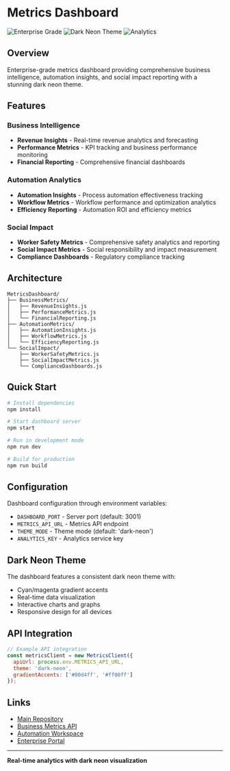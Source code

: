 # Metrics Dashboard

![Enterprise Grade](https://img.shields.io/badge/Enterprise-Grade-00d4ff)
![Dark Neon Theme](https://img.shields.io/badge/Theme-Dark%20Neon-ff00ff)
![Analytics](https://img.shields.io/badge/Analytics-Enabled-00ff88)

## Overview

Enterprise-grade metrics dashboard providing comprehensive business intelligence, automation insights, and social impact reporting with a stunning dark neon theme.

## Features

### Business Intelligence
- **Revenue Insights** - Real-time revenue analytics and forecasting
- **Performance Metrics** - KPI tracking and business performance monitoring
- **Financial Reporting** - Comprehensive financial dashboards

### Automation Analytics
- **Automation Insights** - Process automation effectiveness tracking
- **Workflow Metrics** - Workflow performance and optimization analytics
- **Efficiency Reporting** - Automation ROI and efficiency metrics

### Social Impact
- **Worker Safety Metrics** - Comprehensive safety analytics and reporting
- **Social Impact Metrics** - Social responsibility and impact measurement
- **Compliance Dashboards** - Regulatory compliance tracking

## Architecture

```
MetricsDashboard/
├── BusinessMetrics/
│   ├── RevenueInsights.js
│   ├── PerformanceMetrics.js
│   └── FinancialReporting.js
├── AutomationMetrics/
│   ├── AutomationInsights.js
│   ├── WorkflowMetrics.js
│   └── EfficiencyReporting.js
└── SocialImpact/
    ├── WorkerSafetyMetrics.js
    ├── SocialImpactMetrics.js
    └── ComplianceDashboards.js
```

## Quick Start

```bash
# Install dependencies
npm install

# Start dashboard server
npm start

# Run in development mode
npm run dev

# Build for production
npm run build
```

## Configuration

Dashboard configuration through environment variables:
- `DASHBOARD_PORT` - Server port (default: 3001)
- `METRICS_API_URL` - Metrics API endpoint
- `THEME_MODE` - Theme mode (default: 'dark-neon')
- `ANALYTICS_KEY` - Analytics service key

## Dark Neon Theme

The dashboard features a consistent dark neon theme with:
- Cyan/magenta gradient accents
- Real-time data visualization
- Interactive charts and graphs
- Responsive design for all devices

## API Integration

```javascript
// Example API integration
const metricsClient = new MetricsClient({
  apiUrl: process.env.METRICS_API_URL,
  theme: 'dark-neon',
  gradientAccents: ['#00d4ff', '#ff00ff']
});
```

## Links

- [Main Repository](../README.md)
- [Business Metrics API](../tiation-ai-platform/README.md)
- [Automation Workspace](../tiation-automation-workspace/README.md)
- [Enterprise Portal](https://enterprise.tiation.com)

---

**Real-time analytics with dark neon visualization**
